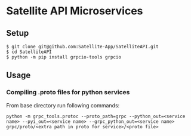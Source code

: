 # Satellite API Microservices 

## Setup
```
$ git clone git@github.com:Satellite-App/SatelliteAPI.git
$ cd SatelliteAPI
$ python -m pip install grpcio-tools grpcio
```

## Usage

### Compiling .proto files for python services
From base directory run following commands:
```
python -m grpc_tools.protoc --proto_path=grpc --python_out=<service name> --pyi_out=<service name> --grpc_python_out=<service name>  grpc/proto/<extra path in proto for service>/<proto file>
```
